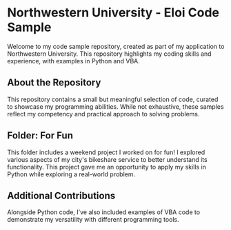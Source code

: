 # Northwestern University - Eloi Code Sample
Welcome to my code sample repository, created as part of my application to Northwestern University. This repository highlights my coding skills and experience, with examples in Python and VBA.

## About the Repository
This repository contains a small but meaningful selection of code, curated to showcase my programming abilities. While not exhaustive, these samples reflect my competency and practical approach to solving problems.

## Folder: For Fun
This folder includes a weekend project I worked on for fun! I explored various aspects of my city's bikeshare service to better understand its functionality. This project gave me an opportunity to apply my skills in Python while exploring a real-world problem.

## Additional Contributions
Alongside Python code, I’ve also included examples of VBA code to demonstrate my versatility with different programming tools.
